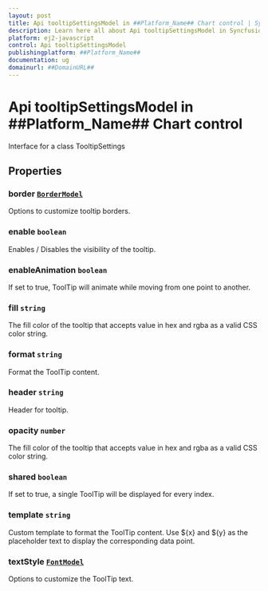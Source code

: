 ```yaml
---
layout: post
title: Api tooltipSettingsModel in ##Platform_Name## Chart control | Syncfusion
description: Learn here all about Api tooltipSettingsModel in Syncfusion ##Platform_Name## Chart control of Syncfusion Essential JS 2 and more.
platform: ej2-javascript
control: Api tooltipSettingsModel 
publishingplatform: ##Platform_Name##
documentation: ug
domainurl: ##DomainURL##
---
```


# Api tooltipSettingsModel in ##Platform_Name## Chart control

Interface for a class TooltipSettings

## Properties

### border [`BorderModel`](./api-borderModel.html)

Options to customize tooltip borders.

### enable `boolean`

Enables / Disables the visibility of the tooltip.

### enableAnimation `boolean`

If set to true, ToolTip will animate while moving from one point to another.

### fill `string`

The fill color of the tooltip that accepts value in hex and rgba as a valid CSS color string.

### format `string`

Format the ToolTip content.

### header `string`

Header for tooltip.

### opacity `number`

The fill color of the tooltip that accepts value in hex and rgba as a valid CSS color string.

### shared `boolean`

If set to true, a single ToolTip will be displayed for every index.

### template `string`

Custom template to format the ToolTip content. Use ${x} and ${y} as the placeholder text to display the corresponding data point.

### textStyle [`FontModel`](./api-fontModel.html)

Options to customize the ToolTip text.
